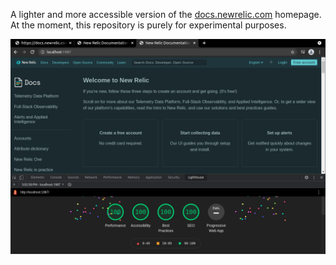 A lighter and more accessible version of the [docs.newrelic.com](https://docs.newrelic.com) homepage. At the moment, this repository is purely for experimental purposes.

![Perfect Score](./perfect-score.png)
